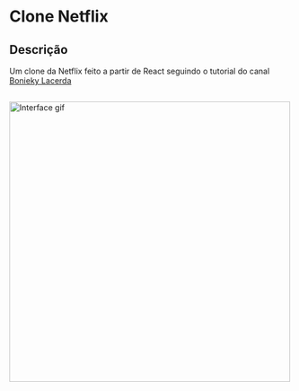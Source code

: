 # Clone Netflix 
## Descrição
Um clone da Netflix feito a partir de React seguindo o tutorial do canal 
<a href="https://youtu.be/tBweoUiMsDg">Bonieky Lacerda<a/>
  
##
  
<img alt="Interface gif" height="500" src="interface.gif">
